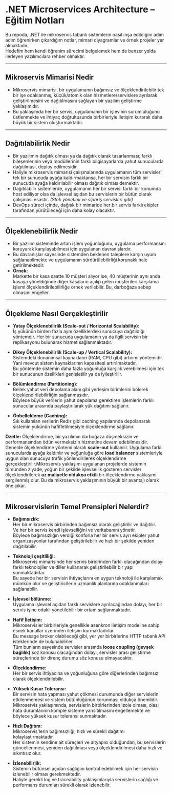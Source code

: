 # .NET Microservices Architecture – Eğitim Notları

Bu repoda, .NET ile mikroservis tabanlı sistemlerin nasıl inşa edildiğini adım adım öğrenirken çıkardığım notlar, mimari diyagramlar ve örnek projeler yer almaktadır.  
Hedefim hem kendi öğrenim sürecimi belgelemek hem de benzer yolda ilerleyen yazılımcılara rehber olmaktır.

---

## Mikroservis Mimarisi Nedir

- Mikroservis mimarisi, bir uygulamanın bağımsız ve ölçeklendirilebilir tek bir işe odaklanmış, küçük/atomik olan hizmetlere/servislere ayrılarak geliştirilmesini ve dağıtılmasını sağlayan bir yazılım geliştirme yaklaşımıdır.  
- Bu yaklaşımda her bir servis, uygulamanın bir işlevinin sorumluluğunu üstlenmekte ve ihtiyaç doğrultusunda birbirleriyle iletişim kurarak daha büyük bir sistem oluşturmaktadır.

---

## Dağıtılabilirlik Nedir

- Bir yazılımın dağıtık olması ya da dağıtık olarak tasarlanması; farklı bileşenlerinin veya modüllerinin farklı bilgisayarlarda yahut sunucularda dağıtılması, deploy edilmesidir.  
- Haliyle mikroservis mimarisi çalışmalarında uygulamanın tüm servisleri tek bir sunucuda ayağa kaldırmaktansa, her bir servisin farklı bir sunucuda ayağa kaldırılabilir olması dağıtık olması demektir.  
- Dağıtılabilir sistemlerde, uygulamanın her bir servisi farklı bir konumda host ediliyor olsa da işlevsel açıdan bu servislerin bir bütün olarak çalışması esastır. *(Stok yönetimi ve sipariş servisleri gibi)*  
- DevOps süreci içinde, dağıtık bir mimaride her bir servis farklı ekipler tarafından yürütüleceği için daha kolay olacaktır.

---

## Ölçeklenebilirlik Nedir

- Bir yazılım sisteminde artan işlem yoğunluğunu, uygulama performansını koruyarak karşılayabilmesi için uygulanan davranışlardır.  
- Bu davranışlar sayesinde sistemden beklenen taleplere karşın uyum sağlanabilmekte ve uygulamanın sürdürülebilirliği korunaklı hale getirilmektedir.  
- **Örnek:**  
  Markette bir kasa saatte 10 müşteri alıyor ise, 40 müşterinin aynı anda kasaya yöneldiğinde diğer kasaların açılıp gelen müşterileri karşılama işlemi ölçeklendirilebilirliğe örnek verilebilir. Bu, darboğaza sebep olmasını engeller.

---

## Ölçekleme Nasıl Gerçekleştirilir

- **Yatay Ölçeklenebilirlik (Scale-out / Horizontal Scalability):**  
  İş yükünün birden fazla aynı özelliklerdeki sunucuya dağıtıldığı yöntemdir. Her bir sunucuda uygulamanın ya da ilgili servisin bir replikasyonu bulunarak hizmet sağlanmaktadır.

- **Dikey Ölçeklenebilirlik (Scale-up / Vertical Scalability):**  
  Sistemdeki donanımsal kaynakların (RAM, CPU gibi) artırımı yöntemidir.  
  Yani mevcut sistem kaynaklarının kapasitesi artırılmaktadır.  
  Bu yöntemde sistemin daha fazla yoğunluğa karşılık verebilmesi için tek bir sunucunun özellikleri genişletilir ya da iyileştirilir.

- **Bölümlendirme (Partitioning):**  
  Bellek yahut veri depolama alanı gibi yerleşim birimlerini bölerek ölçeklendirilebilirliğin sağlanmasıdır.  
  Böylece büyük verilerin yahut depolama gerektiren işlemlerin farklı sunucular arasında paylaştırılarak yük dağıtımı sağlanır.

- **Önbellekleme (Caching):**  
  Sık kullanılan verilerin Redis gibi caching yapılarında depolanarak sistemin yükünün hafifletilmesiyle ölçeklendirme sağlanır.


**Özetle:**
Ölçeklendirme, bir yazılımın darboğaza düşmeksizin ve performansından ödün vermeksizin hizmetine devam edebilmesidir.  
Genelde ölçeklendirme yöntemi olarak **scale-out** kullanılır. Uygulama farklı sunucularda ayağa kaldırılır ve yoğunluğa göre **load balancer** sistemleriyle uygun olan sunucuya trafik yönlendirilerek ölçeklendirme gerçekleştirilir.Mikroservis yaklaşımı uygulanan projelerde sistemin tümünden ziyade, yoğun bir şekilde işlevsellik gösteren servisler ölçeklendirilerek **az maliyetle oldukça etkili** bir ölçeklendirme yaklaşımı sergilenmiş olur. Bu da mikroservis yaklaşımının büyük bir avantajı olarak öne çıkar.

---

## Mikroservislerin Temel Prensipleri Nelerdir?

- **Bağımsızlık:**  
  Her bir mikroservis birbirinden bağımsız olarak geliştirilir ve dağıtılır.  
  Ve her bir servis kendi işlevselliğini ve veritabanını yönetir.  
  Böylece bağımsızlığın verdiği konforla her bir servis ayrı ekipler yahut organizasyonlar tarafından geliştirilebilir ve hızlı bir şekilde yeniden dağıtılabilir.

- **Teknoloji çeşitliliği:**  
  Mikroservis mimarisinde her servis birbirinden farklı olacağından dolayı farklı teknolojiler ve diller kullanarak geliştirilebilir bir yapı sunmaktadırlar.  
  Bu sayede her bir servisin ihtiyaçlarını en uygun teknoloji ile karşılamak mümkün olur ve geliştiricilerin uzmanlık alanlarına odaklanmaları sağlanabilir.

- **İşlevsel bölünme:**  
  Uygulama işlevsel açıdan farklı servislere ayrılacağından dolayı, her bir servis işine odaklı yönetilebilir bir ortam sağlanmaktadır.

- **Hafif İletişim:**  
  Mikroservisler birbirleriyle genellikle asenkron iletişim modeline sahip esnek kanallar üzerinden iletişim kurmaktadırlar.  
  Bu message broker olabileceği gibi, yer yer birbirlerine HTTP tabanlı API isteklerinde de bulunabilirler.  
  Tüm bunların sayesinde servisler arasında **loose coupling (gevşek bağlılık)** söz konusu olacağından dolayı, servisler arası geliştirme süreçlerinde bir direnç durumu söz konusu olmayacaktır.

- **Ölçeklendirme:**  
  Her bir servis ihtiyacına ve yoğunluğuna göre diğerlerinden bağımsız olarak ölçeklendirilebilir.

- **Yüksek Kusur Toleransı:**  
  Bir servisin hata yapması yahut çökmesi durumunda diğer servislerin etkilenmemesi ve sistem bütünlüğünün korunması oldukça önemlidir.  
  Mikroservis yaklaşımında, servislerin birbirlerinden izole olması, olası hata durumlarının komple sisteme yansıtılmasını engellemekte ve böylece yüksek kusur toleransı sunmaktadır.

- **Hızlı Dağıtım:**  
  Mikroservis'lerin bağımsızlığı, hızlı ve sürekli dağıtımı kolaylaştırmaktadır.  
  Her sistemin kendine ait süreçleri ve altyapısı olduğundan, bu servislerin güncellenmesi, yeniden dağıtılması veya ölçeklendirilmesi daha hızlı ve sıkıntısız olur.

- **İzlenebilirlik:**  
  Sistemin bütünsel açıdan sağlığını kontrol edebilmek için her servisin izlenebilir olması gerekmektedir.  
  Haliyle gerekli log ve traceability yaklaşımlarıyla servislerin sağlığı ve performans durumları sürekli olarak izlenebilir.



